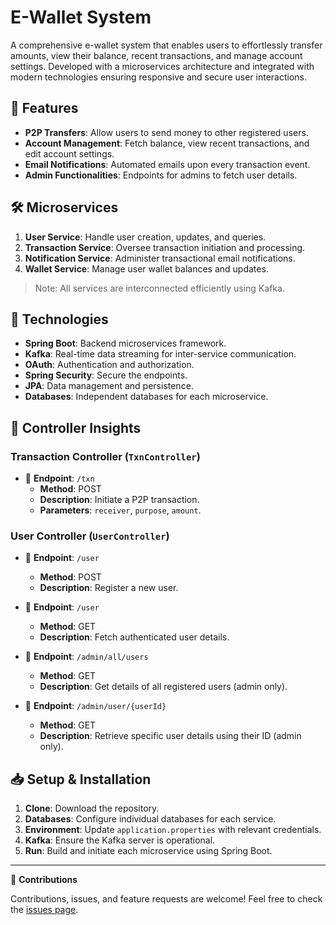 # E-Wallet System

A comprehensive e-wallet system that enables users to effortlessly transfer amounts, view their balance, recent transactions, and manage account settings. Developed with a microservices architecture and integrated with modern technologies ensuring responsive and secure user interactions.

## 🚀 Features

- **P2P Transfers**: Allow users to send money to other registered users.
- **Account Management**: Fetch balance, view recent transactions, and edit account settings.
- **Email Notifications**: Automated emails upon every transaction event.
- **Admin Functionalities**: Endpoints for admins to fetch user details.

## 🛠️ Microservices

1. **User Service**: Handle user creation, updates, and queries.
2. **Transaction Service**: Oversee transaction initiation and processing.
3. **Notification Service**: Administer transactional email notifications.
4. **Wallet Service**: Manage user wallet balances and updates.

> Note: All services are interconnected efficiently using Kafka.

## 🔧 Technologies

- **Spring Boot**: Backend microservices framework.
- **Kafka**: Real-time data streaming for inter-service communication.
- **OAuth**: Authentication and authorization.
- **Spring Security**: Secure the endpoints.
- **JPA**: Data management and persistence. 
- **Databases**: Independent databases for each microservice.

## 📌 Controller Insights

### Transaction Controller (`TxnController`)
- 🔗 **Endpoint**: `/txn`
  - **Method**: POST
  - **Description**: Initiate a P2P transaction.
  - **Parameters**: `receiver`, `purpose`, `amount`.

### User Controller (`UserController`)
- 🔗 **Endpoint**: `/user`
  - **Method**: POST
  - **Description**: Register a new user.
  
- 🔗 **Endpoint**: `/user`
  - **Method**: GET
  - **Description**: Fetch authenticated user details.

- 🔗 **Endpoint**: `/admin/all/users`
  - **Method**: GET
  - **Description**: Get details of all registered users (admin only).

- 🔗 **Endpoint**: `/admin/user/{userId}`
  - **Method**: GET
  - **Description**: Retrieve specific user details using their ID (admin only).

## 📥 Setup & Installation

1. **Clone**: Download the repository.
2. **Databases**: Configure individual databases for each service.
3. **Environment**: Update `application.properties` with relevant credentials.
4. **Kafka**: Ensure the Kafka server is operational.
5. **Run**: Build and initiate each microservice using Spring Boot.

---

🤝 **Contributions**

Contributions, issues, and feature requests are welcome! Feel free to check the [issues page](#).

